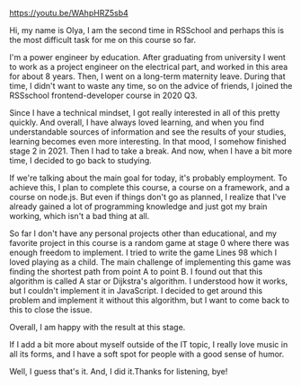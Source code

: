 https://youtu.be/WAhpHRZ5sb4

Hi, my name is Olya, I am the second time in RSSchool and perhaps this is the most difficult task for me on this course so far.

I'm a power engineer by education. After graduating from university I went to work as a project engineer on the electrical part, and worked in this area for about 8 years. Then, I went on a long-term maternity leave. During that time, I didn't want to waste any time, so on the advice of friends, I joined the RSSschool frontend-developer course in 2020 Q3.

Since I have a technical mindset, I got really interested in all of this pretty quickly. And overall, I have always loved learning, and when you find understandable sources of information and see the results of your studies, learning becomes even more interesting. In that mood, I somehow finished stage 2 in 2021. Then I had to take a break. And now, when I have a bit more time, I decided to go back to studying.

If we're talking about the main goal for today, it's probably employment. To achieve this, I plan to complete this course, a course on a framework, and a course on node.js. But even if things don't go as planned, I realize that I've already gained a lot of programming knowledge and just got my brain working, which isn't a bad thing at all.

So far I don't have any personal projects other than educational, and my favorite project in this course is a random game at stage 0 where there was enough freedom to implement. I tried to write the game Lines 98 which I loved playing as a child.
The main challenge of implementing this game was finding the shortest path from point A to point B. I found out that this algorithm is called A star or Dijkstra's algorithm. I understood how it works, but I couldn't implement it in JavaScript. I decided to get around this problem and implement it without this algorithm, but I want to come back to this to close the issue.

Overall, I am happy with the result at this stage.

If I add a bit more about myself outside of the IT topic, I really love music in all its forms, and I have a soft spot for people with a good sense of humor.

Well, I guess that's it. And, I did it.Thanks for listening, bye!
